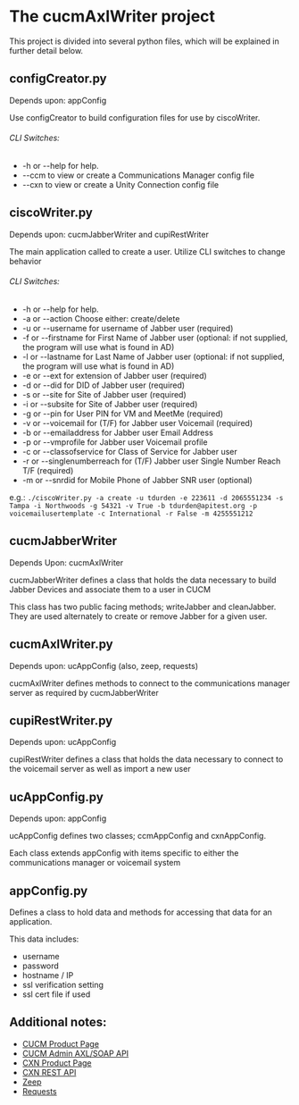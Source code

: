 # The cucmAxlWriter project
This project is divided into several python files, which will be explained in further detail below.

## configCreator.py
Depends upon: appConfig

Use configCreator to build configuration files for use by ciscoWriter.

###### CLI Switches:
 * -h or --help for help.
 * --ccm to view or create a Communications Manager config file
 * --cxn to view or create a Unity Connection config file


## ciscoWriter.py
Depends upon: cucmJabberWriter and cupiRestWriter

The main application called to create a user.
Utilize CLI switches to change behavior

###### CLI Switches:
 * -h or --help for help.
 * -a or --action Choose either: create/delete
 * -u or --username for username of Jabber user (required)
 * -f or --firstname for First Name of Jabber user (optional: if not supplied, the program will use what is found in AD)
 * -l or --lastname for Last Name of Jabber user (optional: if not supplied, the program will use what is found in AD)
 * -e or --ext for extension of Jabber user (required)
 * -d or --did for DID of Jabber user (required)
 * -s or --site for Site of Jabber user (required)
 * -i or --subsite for Site of Jabber user (required)
 * -g or --pin for User PIN for VM and MeetMe (required)
 * -v or --voicemail for (T/F) for Jabber user Voicemail (required)
 * -b or --emailaddress for Jabber user Email Address
 * -p or --vmprofile for Jabber user Voicemail profile
 * -c or --classofservice for Class of Service for Jabber user
 * -r or --singlenumberreach for (T/F) Jabber user Single Number Reach T/F (required)
 * -m or --snrdid for Mobile Phone of Jabber SNR user (optional)

e.g.:  `./ciscoWriter.py -a create -u tdurden -e 223611 -d 2065551234 -s Tampa -i Northwoods -g 54321 -v True -b tdurden@apitest.org -p voicemailusertemplate
   -c International -r False -m 4255551212`

## cucmJabberWriter
Depends Upon: cucmAxlWriter

cucmJabberWriter defines a class that holds the data necessary to build Jabber Devices and associate them to a user in CUCM

This class has two public facing methods; writeJabber and cleanJabber. They are used alternately to create or remove Jabber for a given user.

## cucmAxlWriter.py
Depends upon: ucAppConfig (also, zeep, requests)

cucmAxlWriter defines methods to connect to the communications manager server as required by cucmJabberWriter

## cupiRestWriter.py
Depends upon: ucAppConfig

cupiRestWriter defines a class that holds the data necessary to connect to the voicemail server as well as import a new user

## ucAppConfig.py
Depends upon: appConfig

ucAppConfig defines two classes; ccmAppConfig and cxnAppConfig.

Each class extends appConfig with items specific to either the communications manager or voicemail system


## appConfig.py
Defines a class to hold data and methods for accessing that data for an application.

This data includes:
 * username
 * password
 * hostname / IP
 * ssl verification setting
 * ssl cert file if used

## Additional notes:
 * [CUCM Product Page](http://www.cisco.com/c/en/us/products/unified-communications/unified-communications-manager-callmanager/index.html)
 * [CUCM Admin AXL/SOAP API](https://developer.cisco.com/site/axl/)
 * [CXN Product Page](https://www.cisco.com/c/en/us/products/unified-communications/unity-connection/index.html)
 * [CXN REST API](https://developer.cisco.com/site/unity-connection/overview/)
 * [Zeep](http://docs.python-zeep.org/en/master/)
 * [Requests](http://docs.python-requests.org/en/master/)
